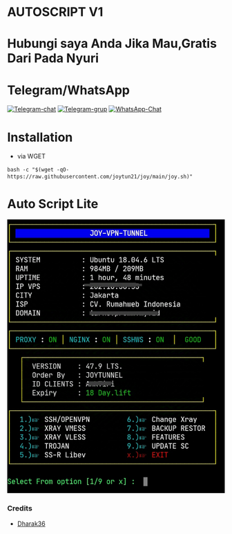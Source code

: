 # AUTOSCRIPT V1

# Hubungi saya Anda Jika Mau,Gratis Dari Pada Nyuri
# Telegram/WhatsApp
[![Telegram-chat](https://img.shields.io/badge/Chat-Telegram-blue)](https://t.me/joysvpnstore/)
[![Telegram-grup](https://img.shields.io/badge/Grup-Telegram-blue)](https://t.me/+29-pKOGfLKwwYzI9)
[![WhatsApp-Chat](https://img.shields.io/badge/Chat-WhatsApp-blue)](https://wa.me/6283877140463/)

# Installation
- via WGET
```
bash -c "$(wget -qO- https://raw.githubusercontent.com/joytun21/joy/main/joy.sh)"
```

# Auto Script Lite
![Auto Script](https://raw.githubusercontent.com/joytun21/joy/main/image/onta.jpg)


### Credits
- [Dharak36](https://github.com/dharak36/Xray-core)
